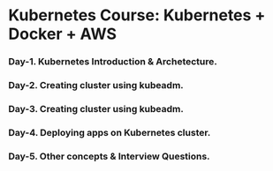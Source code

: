 # Kubernetes Course: Kubernetes + Docker + AWS 

### Day-1. Kubernetes Introduction & Archetecture.

### Day-2. Creating cluster using kubeadm.

### Day-3. Creating cluster using kubeadm.

### Day-4. Deploying apps on Kubernetes cluster.

### Day-5. Other concepts & Interview Questions.
